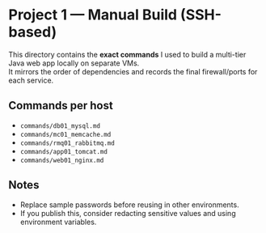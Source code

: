 # Project 1 — Manual Build (SSH-based)

This directory contains the **exact commands** I used to build a multi-tier Java web app locally on separate VMs.  
It mirrors the order of dependencies and records the final firewall/ports for each service.

## Commands per host
- `commands/db01_mysql.md`
- `commands/mc01_memcache.md`
- `commands/rmq01_rabbitmq.md`
- `commands/app01_tomcat.md`
- `commands/web01_nginx.md`

## Notes
- Replace sample passwords before reusing in other environments.
- If you publish this, consider redacting sensitive values and using environment variables.
